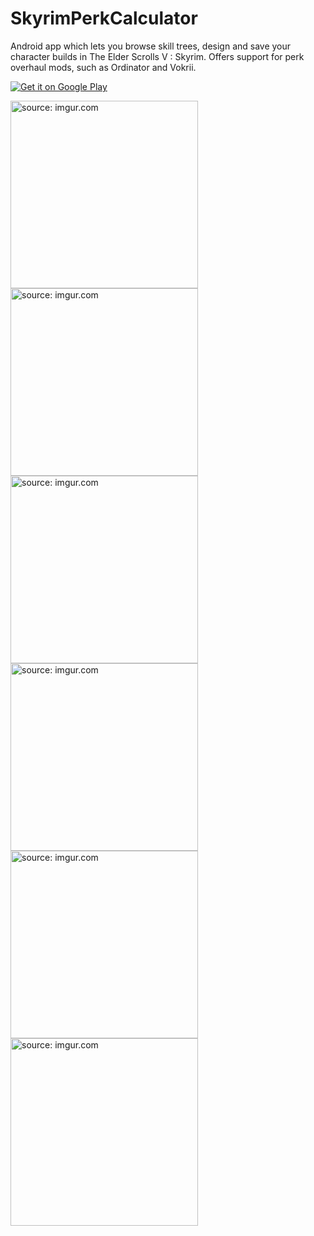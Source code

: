 # SkyrimPerkCalculator
Android app which lets you browse skill trees, design and save your character builds in The Elder Scrolls V : Skyrim. Offers support for perk overhaul mods, such as Ordinator and Vokrii. 

<a href='https://play.google.com/store/apps/details?id=com.pawels96.skyrimperkcalculator&hl=pl&pcampaignid=pcampaignidMKT-Other-global-all-co-prtnr-py-PartBadge-Mar2515-1'><img alt='Get it on Google Play' src='https://play.google.com/intl/en_us/badges/static/images/badges/en_badge_web_generic.png'/></a>

<a href="https://imgur.com/4qATfbS"><img src="https://i.imgur.com/4qATfbS.jpg" title="source: imgur.com" width="300"/></a>
<a href="https://imgur.com/PnyhGO7"><img src="https://i.imgur.com/PnyhGO7.jpg" title="source: imgur.com" width="300"/></a>
<a href="https://imgur.com/cgygIls"><img src="https://i.imgur.com/cgygIls.jpg" title="source: imgur.com" width="300"/></a>
<a href="https://imgur.com/28GSN7V"><img src="https://i.imgur.com/28GSN7V.jpg" title="source: imgur.com" width="300"/></a>
<a href="https://imgur.com/zGDRw3a"><img src="https://i.imgur.com/zGDRw3a.jpg" title="source: imgur.com" width="300"/></a>
<a href="https://imgur.com/RIMH8Fx"><img src="https://i.imgur.com/RIMH8Fx.jpg" title="source: imgur.com" width="300"/></a>
